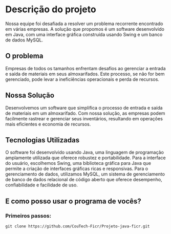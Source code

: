 # Descrição do projeto

Nossa equipe foi desafiada a resolver um problema recorrente encontrado em várias empresas. A solução que propomos é um software desenvolvido em Java, com uma interface gráfica construída usando Swing e um banco de dados MySQL.

## O problema
Empresas de todos os tamanhos enfrentam desafios ao gerenciar a entrada e saída de materiais em seus almoxarifados. Este processo, se não for bem gerenciado, pode levar a ineficiências operacionais e perda de recursos.

## Nossa Solução
Desenvolvemos um software que simplifica o processo de entrada e saída de materiais em um almoxarifado. Com nossa solução, as empresas podem facilmente rastrear e gerenciar seus inventários, resultando em operações mais eficientes e economia de recursos.

## Tecnologias Utilizadas

O software foi desenvolvido usando Java, uma linguagem de programação amplamente utilizada que oferece robustez e portabilidade. Para a interface do usuário, escolhemos Swing, uma biblioteca gráfica para Java que permite a criação de interfaces gráficas ricas e responsivas. Para o gerenciamento de dados, utilizamos MySQL, um sistema de gerenciamento de banco de dados relacional de código aberto que oferece desempenho, confiabilidade e facilidade de uso.

## E como posso usar o programa de vocês? 

### Primeiros passos: 
```
git clone https://github.com/CouTech-Ficr/Projeto-java-ficr.git
```

